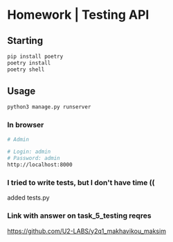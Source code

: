 # Homework | Testing API
## Starting

```bash
pip install poetry
poetry install
poetry shell
```


## Usage

```bash
python3 manage.py runserver
```

### In browser
```bash
# Admin

# Login: admin
# Password: admin
http://localhost:8000
```

### I tried to write tests, but I don't have time ((
added tests.py

### Link with answer on task_5_testing reqres
https://github.com/U2-LABS/y2q1_makhavikou_maksim
